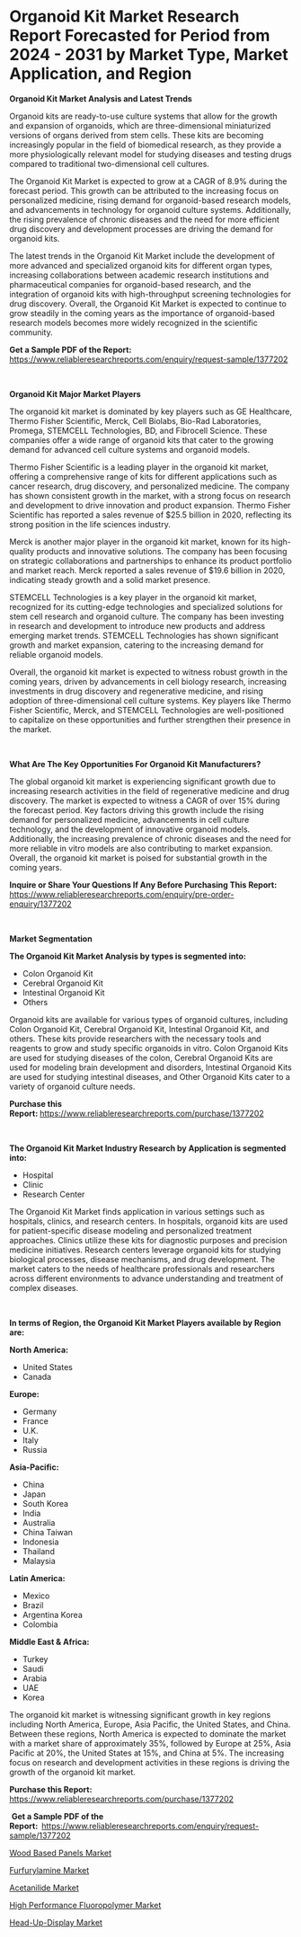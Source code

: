 <p><h1>Organoid Kit Market Research Report Forecasted for Period from 2024 -  2031 by Market Type, Market Application, and Region</h1></p><p><strong>Organoid Kit Market Analysis and Latest Trends</strong></p>
<p><p>Organoid kits are ready-to-use culture systems that allow for the growth and expansion of organoids, which are three-dimensional miniaturized versions of organs derived from stem cells. These kits are becoming increasingly popular in the field of biomedical research, as they provide a more physiologically relevant model for studying diseases and testing drugs compared to traditional two-dimensional cell cultures.</p><p>The Organoid Kit Market is expected to grow at a CAGR of 8.9% during the forecast period. This growth can be attributed to the increasing focus on personalized medicine, rising demand for organoid-based research models, and advancements in technology for organoid culture systems. Additionally, the rising prevalence of chronic diseases and the need for more efficient drug discovery and development processes are driving the demand for organoid kits.</p><p>The latest trends in the Organoid Kit Market include the development of more advanced and specialized organoid kits for different organ types, increasing collaborations between academic research institutions and pharmaceutical companies for organoid-based research, and the integration of organoid kits with high-throughput screening technologies for drug discovery. Overall, the Organoid Kit Market is expected to continue to grow steadily in the coming years as the importance of organoid-based research models becomes more widely recognized in the scientific community.</p></p>
<p><strong>Get a Sample PDF of the Report:&nbsp;</strong> <a href="https://www.reliableresearchreports.com/enquiry/request-sample/1377202">https://www.reliableresearchreports.com/enquiry/request-sample/1377202</a></p>
<p>&nbsp;</p>
<p><strong>Organoid Kit Major Market Players</strong></p>
<p><p>The organoid kit market is dominated by key players such as GE Healthcare, Thermo Fisher Scientific, Merck, Cell Biolabs, Bio-Rad Laboratories, Promega, STEMCELL Technologies, BD, and Fibrocell Science. These companies offer a wide range of organoid kits that cater to the growing demand for advanced cell culture systems and organoid models.</p><p>Thermo Fisher Scientific is a leading player in the organoid kit market, offering a comprehensive range of kits for different applications such as cancer research, drug discovery, and personalized medicine. The company has shown consistent growth in the market, with a strong focus on research and development to drive innovation and product expansion. Thermo Fisher Scientific has reported a sales revenue of $25.5 billion in 2020, reflecting its strong position in the life sciences industry.</p><p>Merck is another major player in the organoid kit market, known for its high-quality products and innovative solutions. The company has been focusing on strategic collaborations and partnerships to enhance its product portfolio and market reach. Merck reported a sales revenue of $19.6 billion in 2020, indicating steady growth and a solid market presence.</p><p>STEMCELL Technologies is a key player in the organoid kit market, recognized for its cutting-edge technologies and specialized solutions for stem cell research and organoid culture. The company has been investing in research and development to introduce new products and address emerging market trends. STEMCELL Technologies has shown significant growth and market expansion, catering to the increasing demand for reliable organoid models.</p><p>Overall, the organoid kit market is expected to witness robust growth in the coming years, driven by advancements in cell biology research, increasing investments in drug discovery and regenerative medicine, and rising adoption of three-dimensional cell culture systems. Key players like Thermo Fisher Scientific, Merck, and STEMCELL Technologies are well-positioned to capitalize on these opportunities and further strengthen their presence in the market.</p></p>
<p>&nbsp;</p>
<p><strong>What Are The Key Opportunities For Organoid Kit Manufacturers?</strong></p>
<p><p>The global organoid kit market is experiencing significant growth due to increasing research activities in the field of regenerative medicine and drug discovery. The market is expected to witness a CAGR of over 15% during the forecast period. Key factors driving this growth include the rising demand for personalized medicine, advancements in cell culture technology, and the development of innovative organoid models. Additionally, the increasing prevalence of chronic diseases and the need for more reliable in vitro models are also contributing to market expansion. Overall, the organoid kit market is poised for substantial growth in the coming years.</p></p>
<p><strong>Inquire or Share Your Questions If Any Before Purchasing This Report:</strong> <a href="https://www.reliableresearchreports.com/enquiry/pre-order-enquiry/1377202">https://www.reliableresearchreports.com/enquiry/pre-order-enquiry/1377202</a></p>
<p>&nbsp;</p>
<p><strong>Market Segmentation</strong></p>
<p><strong>The Organoid Kit Market Analysis by types is segmented into:</strong></p>
<p><ul><li>Colon Organoid Kit</li><li>Cerebral Organoid Kit</li><li>Intestinal Organoid Kit</li><li>Others</li></ul></p>
<p><p>Organoid kits are available for various types of organoid cultures, including Colon Organoid Kit, Cerebral Organoid Kit, Intestinal Organoid Kit, and others. These kits provide researchers with the necessary tools and reagents to grow and study specific organoids in vitro. Colon Organoid Kits are used for studying diseases of the colon, Cerebral Organoid Kits are used for modeling brain development and disorders, Intestinal Organoid Kits are used for studying intestinal diseases, and Other Organoid Kits cater to a variety of organoid culture needs.</p></p>
<p><strong>Purchase this Report:&nbsp;</strong><a href="https://www.reliableresearchreports.com/purchase/1377202">https://www.reliableresearchreports.com/purchase/1377202</a></p>
<p>&nbsp;</p>
<p><strong>The Organoid Kit Market Industry Research by Application is segmented into:</strong></p>
<p><ul><li>Hospital</li><li>Clinic</li><li>Research Center</li></ul></p>
<p><p>The Organoid Kit Market finds application in various settings such as hospitals, clinics, and research centers. In hospitals, organoid kits are used for patient-specific disease modeling and personalized treatment approaches. Clinics utilize these kits for diagnostic purposes and precision medicine initiatives. Research centers leverage organoid kits for studying biological processes, disease mechanisms, and drug development. The market caters to the needs of healthcare professionals and researchers across different environments to advance understanding and treatment of complex diseases.</p></p>
<p>&nbsp;</p>
<p><strong>In terms of Region, the Organoid Kit Market Players available by Region are:</strong></p>
<p>
    <p> <strong> North America: </strong>
        <ul>
            <li>United States</li>
            <li>Canada</li>
        </ul>
        </p> 
    <p> <strong> Europe: </strong>
        <ul>
            <li>Germany</li>
            <li>France</li>
            <li>U.K.</li>
            <li>Italy</li>
            <li>Russia</li>
        </ul>
        </p> 
    <p> <strong> Asia-Pacific: </strong>
        <ul>
            <li>China</li>
            <li>Japan</li>
            <li>South Korea</li>
            <li>India</li>
            <li>Australia</li>
            <li>China Taiwan</li>
            <li>Indonesia</li>
            <li>Thailand</li>
            <li>Malaysia</li>
        </ul>
        </p> 
    <p> <strong> Latin America: </strong>
        <ul>
            <li>Mexico</li>
            <li>Brazil</li>
            <li>Argentina Korea</li>
            <li>Colombia</li>
        </ul>
        </p> 
    <p> <strong> Middle East & Africa: </strong>
        <ul>
            <li>Turkey</li>
            <li>Saudi</li>
            <li>Arabia</li>
            <li>UAE</li>
            <li>Korea</li>
        </ul>
    </p>
    </p>
<p><p>The organoid kit market is witnessing significant growth in key regions including North America, Europe, Asia Pacific, the United States, and China. Between these regions, North America is expected to dominate the market with a market share of approximately 35%, followed by Europe at 25%, Asia Pacific at 20%, the United States at 15%, and China at 5%. The increasing focus on research and development activities in these regions is driving the growth of the organoid kit market.</p></p>
<p><strong>Purchase this Report: </strong><a href="https://www.reliableresearchreports.com/purchase/1377202">https://www.reliableresearchreports.com/purchase/1377202</a></p>
<p>&nbsp;<strong>Get a Sample PDF of the Report:&nbsp;&nbsp;</strong><a href="https://www.reliableresearchreports.com/enquiry/request-sample/1377202">https://www.reliableresearchreports.com/enquiry/request-sample/1377202</a></p>
<p><strong></strong></p>
<p><p><a href="https://extreme-scabiosa-c81.notion.site/Wood-Based-Panels-Market-Centers-on-Aspects-such-as-Market-Growth-Market-Share-Market-Opportunity--aaa59473c5c6432987baa22cc62882c8">Wood Based Panels Market</a></p><p><a href="https://view.publitas.com/reportprime-1/furfurylamine-market-size-and-growth-market-segmentation-regional-and-country-breakdowns-and-market-trends-for-period-from-2024-2031/">Furfurylamine Market</a></p><p><a href="https://view.publitas.com/reportprime-1/decoding-the-acetanilide-market-a-deep-dive-into-the-latest-market-trends-market-segmentation-and-competitive-analysis/">Acetanilide Market</a></p><p><a href="https://circular-yam-9b9.notion.site/High-Performance-Fluoropolymer-Market-Research-Report-Unlocks-Analysis-on-the-Market-Financial-Statu-017b92e32f2549dfb07d85b581da37e7">High Performance Fluoropolymer Market</a></p><p><a href="https://metal-farmhouse-e95.notion.site/Head-Up-Display-Market-Analysis-Examines-its-Scope-on-Growth-Opportunities-and-Forecasted-Trends-Sp-6f5c01157a604f00881b5021ca1eddcc">Head-Up-Display Market</a></p></p>